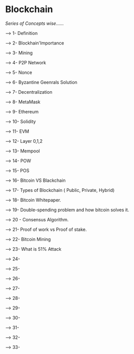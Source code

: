 # Blockchain
*Series of Concepts wise*......

--> 1- Definition

--> 2- Blockhain'Importance

--> 3-  Mining

--> 4- P2P Network

--> 5- Nonce

--> 6- Byzantine Geenrals Solution

--> 7- Decentralization

--> 8- MetaMask

--> 9- Ethereum

--> 10- Solidity

--> 11- EVM

--> 12- Layer 0,1,2

--> 13- Mempool

--> 14- POW

--> 15- POS

--> 16- Bitcoin VS Blackchain

--> 17- Types of Blockchain ( Public, Private, Hybrid)

-->  18- Bitcoin Whitepaper.

--> 19-  Double-spending problem and how bitcoin solves it.

--> 20 - Consensus Algorithm.

--> 21- Proof of work vs Proof of stake.

--> 22-  Bitcoin Mining 

--> 23- What is 51% Attack

--> 24-

--> 25-

--> 26-

--> 27-

--> 28-

--> 29-

--> 30-

--> 31-

--> 32-

--> 33-


